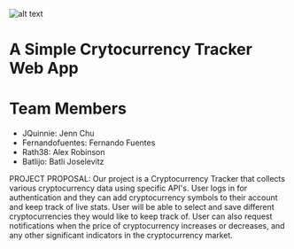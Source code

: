 ![alt text](http://unwrittenagency.com/wp-content/uploads/2018/01/cryptocurrency-logo-v3.png)
# A Simple Crytocurrency Tracker Web App

# Team Members
- JQuinnie: Jenn Chu
- Fernandofuentes: Fernando Fuentes
- Rath38: Alex Robinson
- Batlijo: Batli Joselevitz

PROJECT PROPOSAL:
Our project is a Cryptocurrency Tracker that collects various cryptocurrency data using specific API's.
User logs in for authentication and they can add cryptocurrency symbols to their account and keep track of live stats. User will be able to select and save different cryptocurrencies they would like to keep track of. User can also request notifications when the price of cryptocurrency increases or decreases, and any other significant indicators in the cryptocurrency market.

